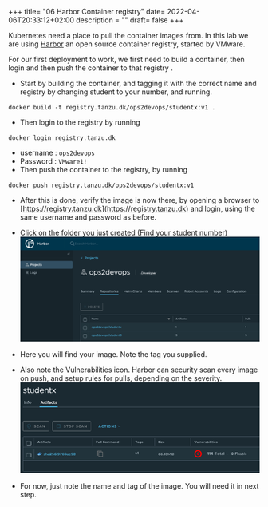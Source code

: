 +++
title= "06 Harbor Container registry"
date= 2022-04-06T20:33:12+02:00
description = ""
draft= false
+++

Kubernetes need a place to pull the container images from. In this lab we are using [Harbor](goharbor.io) an open source container registry, started by VMware. 

For our first deployment to work, we first need to build a container, then login and then push the container to that registry .

- Start by building the container, and tagging it with the correct name and registry by changing student to your number, and running.
```
docker build -t registry.tanzu.dk/ops2devops/studentx:v1 .
``` 

- Then login to the registry by running 
```
docker login registry.tanzu.dk
```
- username : `ops2devops`
- Password : `VMware1!`
- Then push the container to the registry, by running 
```
docker push registry.tanzu.dk/ops2devops/studentx:v1
```

- After this is done, verify the image is now there, by opening a browser to [https://registry.tanzu.dk](https://registry.tanzu.dk) and login, using the same username and password as before.

- Click on the folder you just created (Find your student number)
![harbor](/images/harbor.png)

- Here you will find your image. Note the tag you supplied.
- Also note the Vulnerabilities icon. Harbor can security scan every image on push, and setup rules for pulls, depending on the severity.
![harbor](/images/harbor_image.png)

- For now, just note the name and tag of the image. You will need it in next step.
